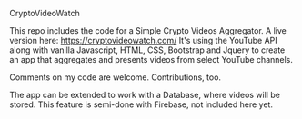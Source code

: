 CryptoVideoWatch

This repo includes the code for a Simple Crypto Videos Aggregator. A live version here: https://cryptovideowatch.com/ It's using the YouTube API along with vanilla Javascript, HTML, CSS, Bootstrap and Jquery to create an app that aggregates and presents videos from select YouTube channels.

Comments on my code are welcome. Contributions, too.

The app can be extended to work with a Database, where videos will be stored. This feature is semi-done with Firebase, not included here yet.